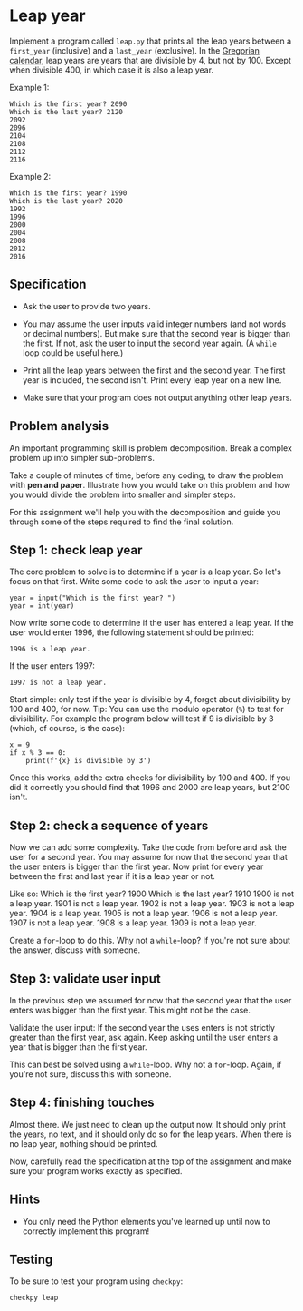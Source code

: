 # Leap year

Implement a program called `leap.py` that prints all the leap years between a `first_year` (inclusive) and a `last_year` (exclusive). In the [Gregorian calendar](https://en.wikipedia.org/wiki/Leap_year#Gregorian_calendar), leap years are years that are divisible by 4, but not by 100. Except when divisible 400, in which case it is also a leap year.

Example 1:

	Which is the first year? 2090
	Which is the last year? 2120
	2092
	2096
	2104
	2108
	2112
	2116

Example 2:

	Which is the first year? 1990
	Which is the last year? 2020
	1992
	1996
	2000
	2004
	2008
	2012
	2016

## Specification

* Ask the user to provide two years.

* You may assume the user inputs valid integer numbers (and not words or decimal numbers). But make sure that the second year is bigger than the first. If not, ask the user to input the second year again. (A `while` loop could be useful here.)

* Print all the leap years between the first and the second year. The first year is included, the second isn't. Print every leap year on a new line.

* Make sure that your program does not output anything other leap years.

## Problem analysis

An important programming skill is problem decomposition. Break a complex problem up into simpler sub-problems.

Take a couple of minutes of time, before any coding, to draw the problem with **pen and paper**. Illustrate how you would take on this problem and how you would divide the problem into smaller and simpler steps.

For this assignment we'll help you with the decomposition and guide you through some of the steps required to find the final solution.

## Step 1: check leap year

The core problem to solve is to determine if a year is a leap year. So let's focus on that first. Write some code to ask the user to input a year:

	year = input("Which is the first year? ")
	year = int(year)

Now write some code to determine if the user has entered a leap year. If the user would enter 1996, the following statement should be printed:

	1996 is a leap year.

If the user enters 1997:

	1997 is not a leap year.

Start simple: only test if the year is divisible by 4, forget about divisibility by 100 and 400, for now. Tip: You can use the modulo operator (`%`) to test for divisibility. For example the program below will test if 9 is divisible by 3 (which, of course, is the case):

	x = 9
	if x % 3 == 0:
	    print(f'{x} is divisible by 3')

Once this works, add the extra checks for divisibility by 100 and 400. If you did it correctly you should find that 1996 and 2000 are leap years, but 2100 isn't.

## Step 2: check a sequence of years

Now we can add some complexity. Take the code from before and ask the user for a second year. You may assume for now that the second year that the user enters is bigger than the first year. Now print for every year between the first and last year if it is a leap year or not.

Like so:
	Which is the first year? 1900
	Which is the last year? 1910
	1900 is not a leap year.
	1901 is not a leap year.
	1902 is not a leap year.
	1903 is not a leap year.
	1904 is a leap year.
	1905 is not a leap year.
	1906 is not a leap year.
	1907 is not a leap year.
	1908 is a leap year.
	1909 is not a leap year.

Create a `for`-loop to do this. Why not a `while`-loop? If you're not sure about the answer, discuss with someone.

## Step 3: validate user input

In the previous step we assumed for now that the second year that the user enters was bigger than the first year. This might not be the case.

Validate the user input: If the second year the uses enters is not strictly greater than the first year, ask again. Keep asking until the user enters a year that is bigger than the first year.

This can best be solved using a `while`-loop. Why not a `for`-loop. Again, if you're not sure, discuss this with someone.

## Step 4: finishing touches

Almost there. We just need to clean up the output now. It should only print the years, no text, and it should only do so for the leap years. When there is no leap year, nothing should be printed.

Now, carefully read the specification at the top of the assignment and make sure your program works exactly as specified.

## Hints

* You only need the Python elements you've learned up until now to correctly implement this program!

## Testing

To be sure to test your program using `checkpy`:

	checkpy leap

